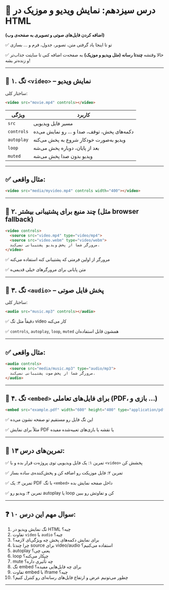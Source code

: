 # 🎥 درس سیزدهم: نمایش ویدیو و موزیک در HTML

**(اضافه کردن فایل‌های صوتی و تصویری به صفحه‌ی وب)**

✅ تو تا اینجا یاد گرفتی متن، تصویر، جدول، فرم و … بسازی

✅ حالا وقتشه **چندتا رسانه (مثل ویدیو و موزیک)** به صفحه‌ت اضافه کنی تا سایتت جذاب‌تر و زنده‌تر بشه!

---

## 📌 ۱. تگ `<video>` – نمایش ویدیو

ساختار کلی:

```html
<video src="movie.mp4" controls></video>
```

| ویژگی      | کاربرد                                       |
| ---------- | -------------------------------------------- |
| `src`      | مسیر فایل ویدیویی                            |
| `controls` | دکمه‌های پخش، توقف، صدا و ... رو نمایش می‌ده |
| `autoplay` | ویدیو به‌صورت خودکار شروع به پخش می‌کنه      |
| `loop`     | بعد از پایان، دوباره پخش می‌شه               |
| `muted`    | ویدیو بدون صدا پخش می‌شه                     |

---

## ✅ مثال واقعی:

```html
<video src="media/myvideo.mp4" controls width="400"></video>
```

---

## 📌 ۲. چند منبع برای پشتیبانی بیشتر (مثل browser fallback)

```html
<video controls>
  <source src="video.mp4" type="video/mp4">
  <source src="video.webm" type="video/webm">
  مرورگر شما از پخش ویدیو پشتیبانی نمی‌کند.
</video>
```

✅ مرورگر از اولین فرمتی که پشتیبانی کنه استفاده می‌کنه

✅ متن پایانی برای مرورگرهای خیلی قدیمی‌ه

---

## 📌 ۳. تگ `<audio>` – پخش فایل صوتی

ساختار کلی:

```html
<audio src="music.mp3" controls></audio>
```

✅ دقیقاً مثل تگ video کار می‌کنه

✅ `controls`, `autoplay`, `loop`, `muted` همشون قابل استفاده‌ان

---

## ✅ مثال واقعی:

```html
<audio controls>
  <source src="media/music.mp3" type="audio/mp3">
  مرورگر شما از پخش صوت پشتیبانی نمی‌کند.
</audio>
```

---

## 📌 ۴. تگ `<embed>` برای فایل‌های تعاملی (PDF، بازی و …)

```html
<embed src="example.pdf" width="600" height="400" type="application/pdf" />
```

✅ این تگ فایل رو مستقیم تو صفحه نشون می‌ده

✅ مثلاً برای نمایش PDF یا نقشه یا بازی‌های تعبیه‌شده مفیده

---

## 🧪 تمرین‌های درس ۱۳:

✅ تمرین ۱: یک فایل ویدیویی توی پروژه‌ت قرار بده و با `<video>` پخشش کن

✅ تمرین ۲: فایل موزیکت رو اضافه کن و پخش‌کننده‌ی ساده بساز

✅ تمرین ۳: یک PDF با تگ `<embed>` داخل صفحه نمایش بده

✅ تمرین ۴: ویدیو رو autoplay یا loop کن و تفاوتش رو ببین

---

## ❓ ۱۰ سوال مهم این درس:

1. تگ نمایش ویدیو در HTML چیه؟
2. تفاوت `video` با `audio` چیه؟
3. برای نمایش دکمه‌های پخش چه ویژگی‌ای لازمه؟
4. چرا چندتا source برای video/audio استفاده می‌کنیم؟
5. autoplay یعنی چی؟
6. loop چیکار می‌کنه؟
7. mute چه تأثیری داره؟
8. تگ embed برای چه فایل‌هایی مفیده؟
9. تفاوت embed با iframe چیه؟
10. چطور می‌تونیم عرض و ارتفاع فایل‌های رسانه‌ای رو کنترل کنیم؟

---
